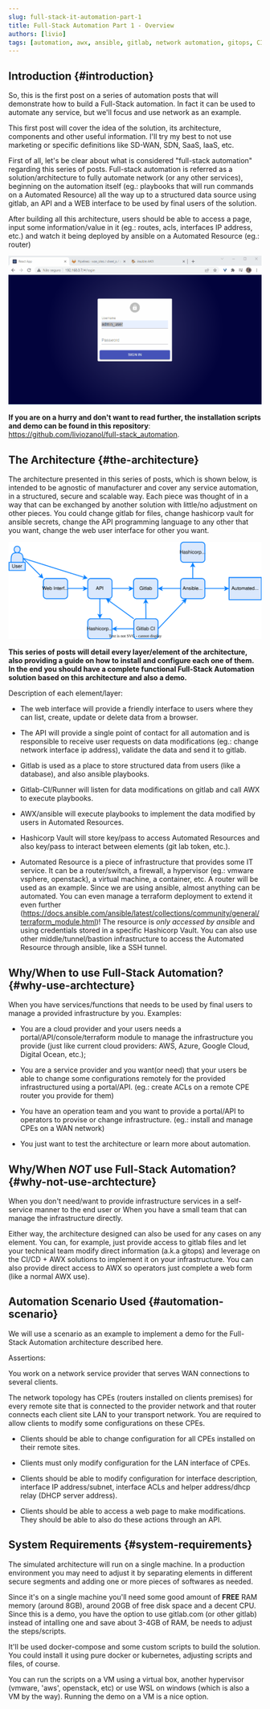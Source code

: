 ```yaml
---
slug: full-stack-it-automation-part-1
title: Full-Stack Automation Part 1 - Overview
authors: [livio]
tags: [automation, awx, ansible, gitlab, network automation, gitops, CI/CD, ops pipeline]
---
```


## Introduction {#introduction}

So, this is the first post on a series of automation posts that will demonstrate how to build a Full-Stack automation. In fact it can be used to automate any service, but we'll focus and use network as an example.

This first post will cover the idea of the solution, its architecture, components and other useful information. I'll try my best to not use marketing or specific definitions like SD-WAN, SDN, SaaS, IaaS, etc.

<!--truncate-->

First of all, let's be clear about what is considered "full-stack automation" regarding this series of posts. Full-stack automation is referred as a solution/architecture to fully automate network (or any other services), beginning on the automation itself (eg.: playbooks that will run commands on a Automated Resource) all the way up to a structured data source using gitlab, an API and a WEB interface to be used by final users of the solution.


After building all this architecture, users should be able to access a page, input some information/value in it (eg.: routes, acls, interfaces IP address, etc.) and watch it being deployed by ansible on a Automated Resource (eg.: router)

![Full-stack Auto GIF](./img/full-auto.gif)

**If you are on a hurry and don't want to read further, the installation scripts and demo can be found in this repository**: https://github.com/liviozanol/full-stack_automation.

## The Architecture {#the-architecture}

The architecture presented in this series of posts, which is shown below, is intended to be agnostic of manufacturer and cover any service automation, in a structured, secure and scalable way. Each piece was thought of in a way that can be exchanged by another solution with little/no adjustment on other pieces. You could change gitlab for files, change hashicorp vault for ansible secrets, change the API programming language to any other that you want, change the web user interface for other you want.

![Architecture of Full-Stack Automation](./img/architecture_dark.svg)

**This series of posts will detail every layer/element of the architecture, also providing a guide on how to install and configure each one of them. In the end you should have a complete functional Full-Stack Automation solution based on this architecture and also a demo.**

Description of each element/layer:

- The web interface will provide a friendly interface to users where they can list, create, update or delete data from a browser.

- The API will provide a single point of contact for all automation and is responsible to receive user requests on data modifications (eg.: change network interface ip address), validate the data and send it to gitlab.

- Gitlab is used as a place to store structured data from users (like a database), and also ansible playbooks.

- Gitlab-CI/Runner will listen for data modifications on gitlab and call AWX to execute playbooks.

- AWX/ansible will execute playbooks to implement the data modified by users in Automated Resources.

- Hashicorp Vault will store key/pass to access Automated Resources and also key/pass to interact between elements (git lab token, etc.).

- Automated Resource is a piece of infrastructure that provides some IT service. It can be a router/switch, a firewall, a hypervisor (eg.: vmware vsphere, openstack), a virtual machine, a container, etc. A router will be used as an example. Since we are using ansible, almost anything can be automated. You can even manage a terraform deployment to extend it even further (https://docs.ansible.com/ansible/latest/collections/community/general/terraform_module.html)! The resource is *only accessed by ansible* and using credentials stored in a specific Hashicorp Vault. You can also use other middle/tunnel/bastion infrastructure to access the Automated Resource through ansible, like a SSH tunnel.


## Why/When to use Full-Stack Automation? {#why-use-archtecture}

When you have services/functions that needs to be used by final users to manage a provided infrastructure by you. Examples:

- You are a cloud provider and your users needs a portal/API/console/terraform module to manage the infrastructure you provide (just like current cloud providers: AWS, Azure, Google Cloud, Digital Ocean, etc.);

- You are a service provider and you want(or need) that your users be able to change some configurations remotely for the provided infrastructured using a portal/API. (eg.: create ACLs on a remote CPE router you provide for them)

- You have an operation team and you want to provide a portal/API to operators to provise or change infrastructure. (eg.: install and manage CPEs on a WAN network)

- You just want to test the architecture or learn more about automation.


## Why/When *NOT* use Full-Stack Automation? {#why-not-use-archtecture}


When you don't need/want to provide infrastructure services in a self-service manner to the end user or When you have a small team that can manage the infrastructure directly.

Either way, the architecture designed can also be used for any cases on any element. You can, for example, just provide access to gitlab files and let your technical team modify direct information (a.k.a gitops) and leverage on the CI/CD + AWX solutions to implement it on your infrastructure. You can also provide direct access to AWX so operators just complete a web form (like a normal AWX use).


## Automation Scenario Used {#automation-scenario}

We will use a scenario as an example to implement a demo for the Full-Stack Automation architecture described here.

Assertions:

You work on a network service provider that serves WAN connections to several clients.

The network topology has CPEs (routers installed on clients premises) for every remote site that is connected to the provider network and that router connects each client site LAN to your transport network. You are required to allow clients to modify some configurations on these CPEs.

- Clients should be able to change configuration for all CPEs installed on their remote sites.

- Clients must only modify configuration for the LAN interface of CPEs.

- Clients should be able to modify configuration for interface description, interface IP address/subnet, interface ACLs and helper address/dhcp relay (DHCP server address).

- Clients should be able to access a web page to make modifications. They should be able to also do these actions through an API.


## System Requirements {#system-requirements}

The simulated architecture will run on a single machine. In a production environment you may need to adjust it by separating elements in different secure segments and adding one or more pieces of softwares as needed.

Since it's on a single machine you'll need some good amount of **FREE** RAM memory (around 8GB), around 20GB of free disk space and a decent CPU. Since this is a demo, you have the option to use gitlab.com (or other gitlab) instead of intalling one and save about 3-4GB of RAM, be needs to adjust the steps/scripts.

It'll be used docker-compose and some custom scripts to build the solution. You could install it using pure docker or kubernetes, adjusting scripts and files, of course.

You can run the scripts on a VM using a virtual box, another hypervisor (vmware, 'aws', openstack, etc) or use WSL on windows (which is also a VM by the way). Running the demo on a VM is a nice option.